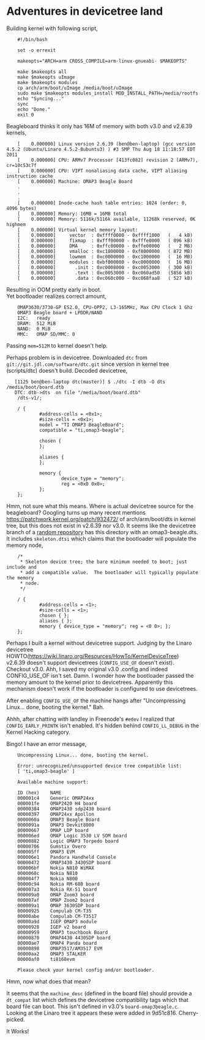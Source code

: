 # Adventures in devicetree land

Building kernel with following script,

        #!/bin/bash

        set -o errexit

        makeopts="ARCH=arm CROSS_COMPILE=arm-linux-gnueabi- $MAKEOPTS"

        make $makeopts all
        make $makeopts uImage
        make $makeopts modules
        cp arch/arm/boot/uImage /media/boot/uImage
        sudo make $makeopts modules_install MOD_INSTALL_PATH=/media/rootfs
        echo "Syncing..."
        sync
        echo "Done."
        exit 0

Beagleboard thinks it only has 16M of memory with both v3.0 and v2.6.39
kernels,

        [    0.000000] Linux version 2.6.39 (ben@ben-laptop) (gcc version 4.5.2 (Ubuntu/Linaro 4.5.2-8ubuntu3) ) #3 SMP Thu Aug 18 11:18:57 EDT 2011
        [    0.000000] CPU: ARMv7 Processor [413fc082] revision 2 (ARMv7), cr=10c53c7f
        [    0.000000] CPU: VIPT nonaliasing data cache, VIPT aliasing instruction cache
        [    0.000000] Machine: OMAP3 Beagle Board
        .
        .
        .
        [    0.000000] Inode-cache hash table entries: 1024 (order: 0, 4096 bytes)
        [    0.000000] Memory: 16MB = 16MB total
        [    0.000000] Memory: 5116k/5116k available, 11268k reserved, 0K highmem
        [    0.000000] Virtual kernel memory layout:
        [    0.000000]     vector  : 0xffff0000 - 0xffff1000   (   4 kB)
        [    0.000000]     fixmap  : 0xfff00000 - 0xfffe0000   ( 896 kB)
        [    0.000000]     DMA     : 0xffc00000 - 0xffe00000   (   2 MB)
        [    0.000000]     vmalloc : 0xc1800000 - 0xf8000000   ( 872 MB)
        [    0.000000]     lowmem  : 0xc0000000 - 0xc1000000   (  16 MB)
        [    0.000000]     modules : 0xbf000000 - 0xc0000000   (  16 MB)
        [    0.000000]       .init : 0xc0008000 - 0xc0053000   ( 300 kB)
        [    0.000000]       .text : 0xc0053000 - 0xc060ad50   (5856 kB)
        [    0.000000]       .data : 0xc060c000 - 0xc068faa8   ( 527 kB)

Resulting in OOM pretty early in boot.        
Yet bootloader realizes correct amount,

        OMAP3630/3730-GP ES2.0, CPU-OPP2, L3-165MHz, Max CPU Clock 1 Ghz
        OMAP3 Beagle board + LPDDR/NAND
        I2C:   ready
        DRAM:  512 MiB
        NAND:  0 MiB
        MMC:   OMAP SD/MMC: 0

Passing `mem=512M` to kernel doesn't help.

Perhaps problem is in devicetree.
Downloaded `dtc` from `git://git.jdl.com/software/dtc.git` since version in kernel
tree (scripts/dtc) doesn't build. Decoded devicetree,

       [1125 ben@ben-laptop dtc(master)] $ ./dtc -I dtb -O dts /media/boot/board.dtb 
       DTC: dtb->dts  on file "/media/boot/board.dtb"
        /dts-v1/;

        / {
                #address-cells = <0x1>;
                #size-cells = <0x1>;
                model = "TI OMAP3 BeagleBoard";
                compatible = "ti,omap3-beagle";

                chosen {
                };

                aliases {
                };

                memory {
                        device_type = "memory";
                        reg = <0x0 0x0>;
                };
        };

Hmm, not sure what this means. Where is actual devicetree source for the
beagleboard? Googling turns up many recent mentions
<https://patchwork.kernel.org/patch/932472/> of arch/arm/boot/dts in kernel
tree, but this does not exist in v2.6.39 nor v3.0. It seems like the devicetree
branch of a [random repository](http://git.secretlab.ca/?p=linux-2.6.git;a=tree;f=arch/arm/boot/dts;h=714ec4bce2c5ff54a0873a67977758c1efd91a97;hb=refs/heads/devicetree/arm)
has this directory with an omap3-beagle.dts. It includes `skeleton.dtsi` which
claims that the bootloader will populate the memory node,

        /*
         * Skeleton device tree; the bare minimum needed to boot; just include and
         * add a compatible value.  The bootloader will typically populate the memory
         * node.
         */
        
        / {
                #address-cells = <1>;
                #size-cells = <1>;
                chosen { };
                aliases { };
                memory { device_type = "memory"; reg = <0 0>; };
        };
        
Perhaps I built a kernel without devicetree support. Judging by the Linaro
devicetree HOWTO(https://wiki.linaro.org/Resources/HowTo/KernelDeviceTree)
v2.6.39 doesn't support devicetrees (`CONFIG_USE_OF` doesn't exist). Checkout
v3.0. Ahh, I saved my original v3.0 .config and indeed CONFIG_USE_OF isn't set.
Damn. I wonder how the bootloader passed the memory amount to the kernel prior
to devicetrees. Apparently this mechanism doesn't work if the bootloader is
configured to use devicetrees.

After enabling `CONFIG_USE_OF` the machine hangs after "Uncompressing Linux...
done, booting the kernel." Bah.

Ahhh, after chatting with landley in Freenode's `#edev` I realized that `CONFIG_EARLY_PRINTK`
isn't enabled. It's hidden behind `CONFIG_LL_DEBUG` in the Kernel Hacking
category.

Bingo! I have an error message,

        Uncompressing Linux... done, booting the kernel.
        
        Error: unrecognized/unsupported device tree compatible list:
        [ 'ti,omap3-beagle' ]
        
        Available machine support:
        
        ID (hex)	NAME
        000001c4	Generic OMAP24xx
        000001fe	OMAP2420 H4 board
        00000384	OMAP2430 sdp2430 board
        00000397	OMAP24xx Apollon
        0000060a	OMAP3 Beagle Board
        0000091a	OMAP3 Devkit8000
        00000667	OMAP LDP board
        000006ed	OMAP Logic 3530 LV SOM board
        00000882	Logic OMAP3 Torpedo board
        00000706	Gumstix Overo
        000005ff	OMAP3 EVM
        000006e1	Pandora Handheld Console
        00000472	OMAP3430 3430SDP board
        000006bf	Nokia N810 WiMAX
        0000060c	Nokia N810
        000004f7	Nokia N800
        00000c94	Nokia RM-680 board
        000007a3	Nokia RX-51 board
        000009a0	OMAP Zoom3 board
        000007af	OMAP Zoom2 board
        000009a1	OMAP 3630SDP board
        00000925	Compulab CM-T35
        00000abe	Compulab CM-T3517
        00000a9d	IGEP OMAP3 module
        00000928	IGEP v2 board
        00000959	OMAP3 touchbook Board
        00000870	OMAP4430 4430SDP board
        00000ae7	OMAP4 Panda board
        00000898	OMAP3517/AM3517 EVM
        00000aa2	OMAP3 STALKER
        00000af0	ti8168evm
        
        Please check your kernel config and/or bootloader.

Hmm, now what does that mean? 

It seems that the `machine_desc` (defined in the board file) should provide a
`dt_compat` list which defines the devicetree compatibility tags which that board
file can boot. This isn't defined in v3.0's `board-omap3beagle.c`. Looking at the
Linaro tree it appears these were added in 9d51c816. Cherry-picked.

It Works!

